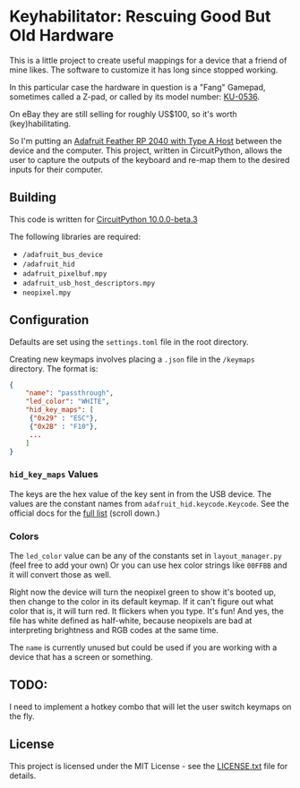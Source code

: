 # Keyhabilitator: Rescuing Good But Old Hardware

This is a little project to create useful mappings for a device that a friend of mine likes. The software to customize it has long since stopped working.

In this particular case the hardware in question is a "Fang" Gamepad, sometimes called a Z-pad, or called by its model number: [KU-0536](https://duckduckgo.com/?q=ku-0536).

On eBay they are still selling for roughly US$100, so it's worth (key)habilitating.

So I'm putting an [Adafruit Feather RP 2040 with Type A Host](https://learn.adafruit.com/adafruit-feather-rp2040-with-usb-type-a-host/overview) between the device and the computer. This project, written in CircuitPython, allows the user to capture the outputs of the keyboard and re-map them to the desired inputs for their computer.

## Building

This code is written for [CircuitPython 10.0.0-beta.3](https://circuitpython.org/board/adafruit_feather_rp2040_usb_host/)

The following libraries are required:

* `/adafruit_bus_device`
* `/adafruit_hid`
* `adafruit_pixelbuf.mpy`
* `adafruit_usb_host_descriptors.mpy`
* `neopixel.mpy`

## Configuration

Defaults are set using the `settings.toml` file in the root directory.

Creating new keymaps involves placing a `.json` file in the `/keymaps` directory. The format is:

```json
{
    "name": "passthrough",
    "led_color": "WHITE",
    "hid_key_maps": [
     {"0x29" : "ESC"},
     {"0x2B" : "F10"},
     ...
    ]
}

```

### `hid_key_maps` Values

The keys are the hex value of the key sent in from the USB device. The values are the constant names from `adafruit_hid.keycode.Keycode`. See the official docs for the [full list](https://docs.circuitpython.org/projects/hid/en/latest/index.html) (scroll down.)

### Colors

The `led_color` value can be any of the constants set in `layout_manager.py` (feel free to add your own) Or you can use hex color strings like `00FFBB` and it will convert those as well.

Right now the device will turn the neopixel green to show it's booted up, then change to the color in its default keymap. If it can't figure out what color that is, it will turn red. It flickers when you type. It's fun!
And yes, the file has white defined as half-white, because neopixels are bad at interpreting brightness and RGB codes at the same time.


The `name` is currently unused but could be used if you are working with a device that has a screen or something.

## TODO:

I need to implement a hotkey combo that will let the user switch keymaps on the fly.

## License

This project is licensed under the MIT License - see the [LICENSE.txt](LICENSE.txt) file for details.